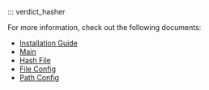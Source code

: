 ::: verdict_hasher

For more information, check out the following documents:

- [Installation Guide](installation.md)
- [Main](main.md)
- [Hash File](hash_file.md)
- [File Config](file_config.md)
- [Path Config](path_config.md)


